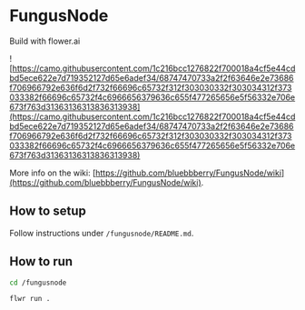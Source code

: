 # FungusNode

Build with flower.ai

![https://camo.githubusercontent.com/1c216bcc1276822f700018a4cf5e44cdbd5ece622e7d719352127d65e6adef34/68747470733a2f2f63646e2e73686f706966792e636f6d2f732f66696c65732f312f303030332f303034312f373033382f66696c65732f4c6966656379636c655f477265656e5f56332e706e673f763d31363136313836313938](https://camo.githubusercontent.com/1c216bcc1276822f700018a4cf5e44cdbd5ece622e7d719352127d65e6adef34/68747470733a2f2f63646e2e73686f706966792e636f6d2f732f66696c65732f312f303030332f303034312f373033382f66696c65732f4c6966656379636c655f477265656e5f56332e706e673f763d31363136313836313938)

More info on the wiki: [https://github.com/bluebbberry/FungusNode/wiki](https://github.com/bluebbberry/FungusNode/wiki).

## How to setup

Follow instructions under ``/fungusnode/README.md``.

## How to run

```bash
cd /fungusnode
```

```bash
flwr run .
```
